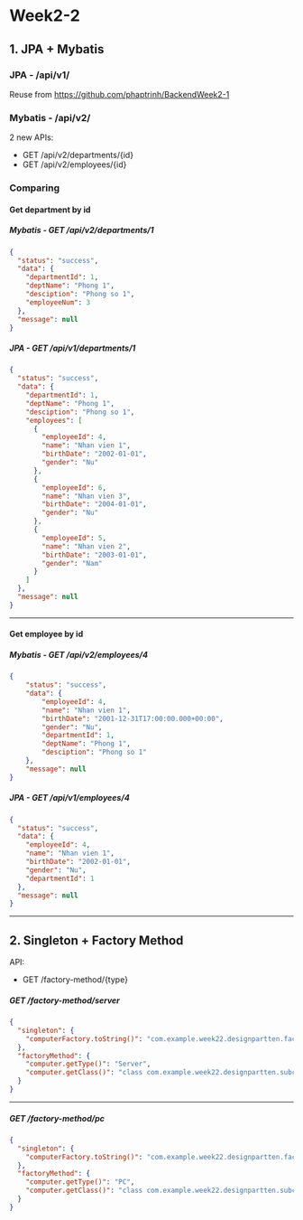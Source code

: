 # Week2-2
## 1. JPA + Mybatis
### JPA - /api/v1/ 
Reuse from https://github.com/phaptrinh/BackendWeek2-1
### Mybatis - /api/v2/
2 new APIs:
- GET /api/v2/departments/{id}
- GET /api/v2/employees/{id}
### Comparing 
#### Get department by id
##### Mybatis - GET /api/v2/departments/1
```json
{
  "status": "success",
  "data": {
    "departmentId": 1,
    "deptName": "Phong 1",
    "desciption": "Phong so 1",
    "employeeNum": 3
  },
  "message": null
}
```

##### JPA - GET /api/v1/departments/1
```json
{
  "status": "success",
  "data": {
    "departmentId": 1,
    "deptName": "Phong 1",
    "desciption": "Phong so 1",
    "employees": [
      {
        "employeeId": 4,
        "name": "Nhan vien 1",
        "birthDate": "2002-01-01",
        "gender": "Nu"
      },
      {
        "employeeId": 6,
        "name": "Nhan vien 3",
        "birthDate": "2004-01-01",
        "gender": "Nu"
      },
      {
        "employeeId": 5,
        "name": "Nhan vien 2",
        "birthDate": "2003-01-01",
        "gender": "Nam"
      }
    ]
  },
  "message": null
}
```
---
#### Get employee by id
##### Mybatis - GET /api/v2/employees/4
```json
{
    "status": "success",
    "data": {
        "employeeId": 4,
        "name": "Nhan vien 1",
        "birthDate": "2001-12-31T17:00:00.000+00:00",
        "gender": "Nu",
        "departmentId": 1,
        "deptName": "Phong 1",
        "desciption": "Phong so 1"
    },
    "message": null
}
```

##### JPA - GET /api/v1/employees/4
```json
{
  "status": "success",
  "data": {
    "employeeId": 4,
    "name": "Nhan vien 1",
    "birthDate": "2002-01-01",
    "gender": "Nu",
    "departmentId": 1
  },
  "message": null
}
```
---
## 2. Singleton + Factory Method
API:
- GET /factory-method/{type}
##### GET /factory-method/server

```json
{
  "singleton": {
    "computerFactory.toString()": "com.example.week22.designpartten.factoryclass.ComputerFactory@1da69096"
  },
  "factoryMethod": {
    "computer.getType()": "Server",
    "computer.getClass()": "class com.example.week22.designpartten.subclass.Server"
  }
}
```
---
##### GET /factory-method/pc
```json
{
  "singleton": {
    "computerFactory.toString()": "com.example.week22.designpartten.factoryclass.ComputerFactory@1da69096"
  },
  "factoryMethod": {
    "computer.getType()": "PC",
    "computer.getClass()": "class com.example.week22.designpartten.subclass.PC"
  }
}
```
